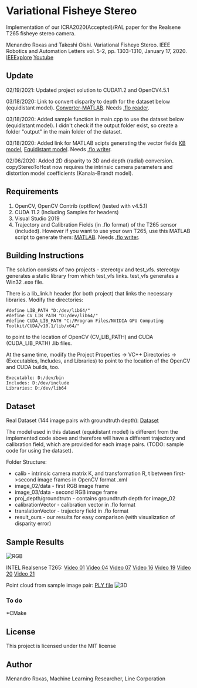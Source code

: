 # Variational Fisheye Stereo

Implementation of our ICRA2020(Accepted)/RAL paper for the Realsene T265 fisheye stereo camera.

Menandro Roxas and Takeshi Oishi. Variational Fisheye Stereo. IEEE Robotics and Automation Letters vol. 5-2, pp. 1303-1310, January 17, 2020.
[IEEExplore](https://ieeexplore.ieee.org/document/8962005) [Youtube](https://www.youtube.com/watch?v=fbv_LJxHEKQ)

## Update
02/19/2021: Updated project solution to CUDA11.2 and OpenCV4.5.1

03/18/2020: Link to convert disparity to depth for the dataset below (equidistant model). [Converter-MATLAB](https://gist.github.com/menandro/ce9eb2e09d4c2d5807979a34ab709cdf). Needs [.flo reader](https://gist.github.com/menandro/221acd7eaeedab867691f70194b3cc3d).

03/18/2020: Added sample function in main.cpp to use the dataset below (equidistant model). I didn't check if the output folder exist, so create a folder "output" in the main folder of the dataset.

03/18/2020: Added link for MATLAB scipts generating the vector fields [KB model](https://gist.github.com/menandro/b829667f616e72aded373479aca61770), [Equidistant model](https://gist.github.com/menandro/cd5f4b5309f16f1a0f1987fcb2baf057). Needs [.flo writer](https://gist.github.com/menandro/8beed09677ca09ace12233d99f5da321).

02/06/2020: Added 2D disparity to 3D and depth (radial) conversion. copyStereoToHost now requires the intrinsic camera parameters and distortion model coefficients (Kanala-Brandt model). 

## Requirements

1. OpenCV, OpenCV Contrib (optflow) (tested with v4.5.1)
2. CUDA 11.2 (Including Samples for headers)
3. Visual Studio 2019
4. Trajectory and Calibration Fields (in .flo format) of the T265 sensor (included). However if you want to use your own T265, use this MATLAB script to generate them: [MATLAB](https://gist.github.com/menandro/b829667f616e72aded373479aca61770). Needs [.flo writer](https://gist.github.com/menandro/8beed09677ca09ace12233d99f5da321).

## Building Instructions
The solution consists of two projects - stereotgv and test_vfs. stereotgv generates a static library from which test_vfs links. test_vfs generates a Win32 .exe file. 

There is a lib_link.h header (for both project) that links the necessary libraries. Modify the directories:

```
#define LIB_PATH "D:/dev/lib64/"
#define CV_LIB_PATH "D:/dev/lib64/"
#define CUDA_LIB_PATH "C:/Program Files/NVIDIA GPU Computing Toolkit/CUDA/v10.1/lib/x64/"
```

to point to the location of OpenCV (CV_LIB_PATH) and CUDA (CUDA_LIB_PATH) .lib files.

At the same time, modify the Project Properties -> VC++ Directories -> (Executables, Includes, and Libraries) to point to the location of the OpenCV and CUDA builds, too.

```
Executable: D:/dev/bin
Includes: D:/dev/include
Libraries: D:/dev/lib64
```

## Dataset
Real Dataset (144 image pairs with groundtruth depth): 
[Dataset](http://b2.cvl.iis.u-tokyo.ac.jp/~roxas/icra_dataset.zip)

The model used in this dataset (equidistant model) is different from the implemented code above and therefore will have a different trajectory and calibration field, which are provided for each image pairs. (TODO: sample code for using the dataset).

Folder Structure:
* calib - intrinsic camera matrix K, and transformation R, t between first->second image frames in OpenCV format .xml 
* image_02/data - first RGB image frame
* image_03/data - second RGB image frame
* proj_depth/groundtrutn - contains groundtruth depth for image_02
* calibrationVector - calibration vector in .flo format
* translationVector - trajectory field in .flo format
* result_ours - our results for easy comparison (with visualization of disparity error)

## Sample Results
![RGB](http://b2.cvl.iis.u-tokyo.ac.jp/~roxas/sampleresult.png)

INTEL Realsense T265: 
[Video 01](http://b2.cvl.iis.u-tokyo.ac.jp/~roxas/output001.mp4)
[Video 04](http://b2.cvl.iis.u-tokyo.ac.jp/~roxas/output004.mp4)
[Video 07](http://b2.cvl.iis.u-tokyo.ac.jp/~roxas/output007.mp4)
[Video 16](http://b2.cvl.iis.u-tokyo.ac.jp/~roxas/output016.mp4)
[Video 19](http://b2.cvl.iis.u-tokyo.ac.jp/~roxas/output019.mp4)
[Video 20](http://b2.cvl.iis.u-tokyo.ac.jp/~roxas/output020.mp4)
[Video 21](http://b2.cvl.iis.u-tokyo.ac.jp/~roxas/outputbuggy.mp4)

Point cloud from sample image pair: [PLY file](http://b2.cvl.iis.u-tokyo.ac.jp/~roxas/test.ply)
![3D](http://b2.cvl.iis.u-tokyo.ac.jp/~roxas/snapshot05.png)




### To do
*CMake

## License
This project is licensed under the MIT license

## Author
Menandro Roxas, Machine Learning Researcher, Line Corporation


